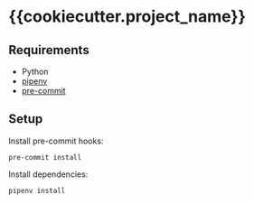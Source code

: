 # {{cookiecutter.project_name}}

## Requirements

- Python
- [pipenv](https://pipenv.pypa.io/en/latest/)
- [pre-commit](https://pre-commit.com/)

## Setup

Install pre-commit hooks:

```
pre-commit install
```

Install dependencies:

```
pipenv install
```
